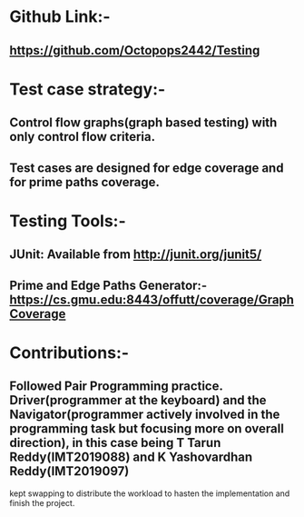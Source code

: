 # Github Link:-
## https://github.com/Octopops2442/Testing

# Test case strategy:-
## Control flow graphs(graph based testing) with only control flow criteria.
## Test cases are designed for edge coverage and for prime paths coverage.

# Testing Tools:-
## JUnit: Available from http://junit.org/junit5/
## Prime and Edge Paths Generator:- https://cs.gmu.edu:8443/offutt/coverage/GraphCoverage

# Contributions:-
## Followed Pair Programming practice. Driver(programmer at the keyboard) and the Navigator(programmer actively involved in the programming task but focusing more on overall direction), in this case being T Tarun Reddy(IMT2019088) and K Yashovardhan Reddy(IMT2019097)
kept swapping to distribute the workload to hasten the implementation and finish the project.
